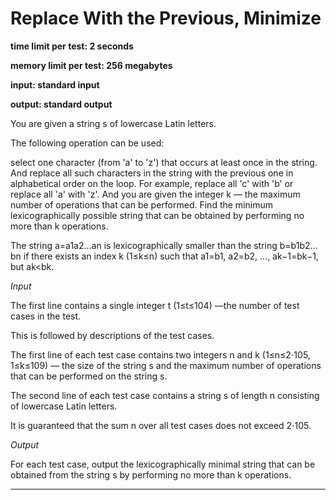 # Replace With the Previous, Minimize

**time limit per test: 2 seconds**

**memory limit per test: 256 megabytes**

**input: standard input**

**output: standard output**

You are given a string s of lowercase Latin letters.

The following operation can be used:

select one character (from 'a' to 'z') that occurs at least once in the string. And replace all such characters in the string with the previous one in alphabetical order on the loop. For example, replace all 'c' with 'b' or replace all 'a' with 'z'.
And you are given the integer k — the maximum number of operations that can be performed. Find the minimum lexicographically possible string that can be obtained by performing no more than k operations.

The string a=a1a2…an is lexicographically smaller than the string b=b1b2…bn if there exists an index k (1≤k≤n) such that a1=b1, a2=b2, ..., ak−1=bk−1, but ak<bk.

_Input_

The first line contains a single integer t (1≤t≤104) —the number of test cases in the test.

This is followed by descriptions of the test cases.

The first line of each test case contains two integers n and k (1≤n≤2⋅105, 1≤k≤109) — the size of the string s and the maximum number of operations that can be performed on the string s.

The second line of each test case contains a string s of length n consisting of lowercase Latin letters.

It is guaranteed that the sum n over all test cases does not exceed 2⋅105.

_Output_

For each test case, output the lexicographically minimal string that can be obtained from the string s by performing no more than k operations.

___



